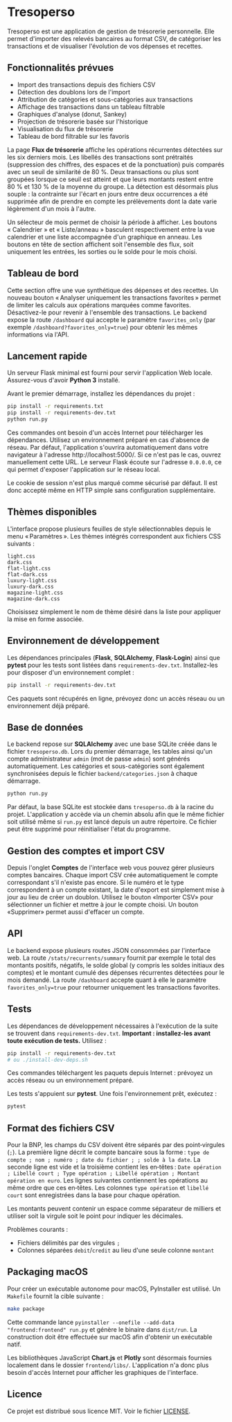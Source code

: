 # Tresoperso

Tresoperso est une application de gestion de trésorerie personnelle. Elle permet d'importer des relevés bancaires au format CSV, de catégoriser les transactions et de visualiser l'évolution de vos dépenses et recettes.

## Fonctionnalités prévues

- Import des transactions depuis des fichiers CSV
- Détection des doublons lors de l'import
- Attribution de catégories et sous-catégories aux transactions
- Affichage des transactions dans un tableau filtrable
- Graphiques d'analyse (donut, Sankey)
- Projection de trésorerie basée sur l'historique
- Visualisation du flux de trésorerie
- Tableau de bord filtrable sur les favoris

La page **Flux de trésorerie** affiche les opérations récurrentes détectées sur les six
derniers mois. Les libellés des transactions sont prétraités (suppression des
chiffres, des espaces et de la ponctuation) puis comparés avec un seuil de
similarité de 80&nbsp;%. Deux transactions ou plus sont groupées lorsque ce seuil
est atteint et que leurs montants restent entre 80&nbsp;% et 130&nbsp;% de la
moyenne du groupe. La détection est désormais plus souple&nbsp;: la contrainte
sur l'écart en jours entre deux occurrences a été supprimée afin de prendre en
compte les prélèvements dont la date varie légèrement d'un mois à l'autre.

Un sélecteur de mois permet de choisir la période à afficher. Les boutons « Calendrier » et « Liste/anneau » basculent respectivement entre la vue calendrier et une liste accompagnée d'un graphique en anneau. Les boutons en tête de section affichent soit l'ensemble des flux, soit uniquement les entrées, les sorties ou le solde pour le mois choisi.

## Tableau de bord

Cette section offre une vue synthétique des dépenses et des recettes. Un nouveau bouton « Analyser uniquement les transactions favorites » permet de limiter les calculs aux opérations marquées comme favorites. Désactivez-le pour revenir à l'ensemble des transactions. Le backend expose la route `/dashboard` qui accepte le paramètre `favorites_only` (par exemple `/dashboard?favorites_only=true`) pour obtenir les mêmes informations via l'API.

## Lancement rapide

Un serveur Flask minimal est fourni pour servir l'application Web locale. Assurez-vous d'avoir **Python&nbsp;3** installé.

Avant le premier démarrage, installez les dépendances du projet&nbsp;:

```bash
pip install -r requirements.txt
pip install -r requirements-dev.txt
python run.py
```

Ces commandes ont besoin d'un accès Internet pour télécharger les dépendances. Utilisez un environnement préparé en cas d'absence de réseau.
Par défaut, l'application s'ouvrira automatiquement dans votre navigateur à l'adresse http://localhost:5000/.
Si ce n'est pas le cas, ouvrez manuellement cette URL.
Le serveur Flask écoute sur l'adresse `0.0.0.0`, ce qui permet d'exposer
l'application sur le réseau local.

Le cookie de session n'est plus marqué comme sécurisé par défaut. Il est donc
accepté même en HTTP simple sans configuration supplémentaire.

## Thèmes disponibles

L'interface propose plusieurs feuilles de style sélectionnables depuis le menu
« Paramètres ». Les thèmes intégrés correspondent aux fichiers CSS suivants :

```
light.css
dark.css
flat-light.css
flat-dark.css
luxury-light.css
luxury-dark.css
magazine-light.css
magazine-dark.css
```

Choisissez simplement le nom de thème désiré dans la liste pour appliquer la
mise en forme associée.

## Environnement de développement

Les dépendances principales (**Flask**, **SQLAlchemy**, **Flask-Login**) ainsi que
**pytest** pour les tests sont listées dans `requirements-dev.txt`. Installez-les
pour disposer d'un environnement complet :

```bash
pip install -r requirements-dev.txt
```
Ces paquets sont récupérés en ligne, prévoyez donc un accès réseau ou un environnement déjà préparé.

## Base de données

Le backend repose sur **SQLAlchemy** avec une base SQLite créée dans le
fichier `tresoperso.db`. Lors du premier démarrage, les tables ainsi qu'un
compte administrateur `admin` (mot de passe `admin`) sont générés
automatiquement.
Les catégories et sous-catégories sont également synchronisées depuis le fichier
`backend/categories.json` à chaque démarrage.

```bash
python run.py
```

Par défaut, la base SQLite est stockée dans `tresoperso.db` à la racine du
projet. L'application y accède via un chemin absolu afin que le même fichier
soit utilisé même si `run.py` est lancé depuis un autre répertoire. Ce fichier
peut être supprimé pour réinitialiser l'état du programme.

## Gestion des comptes et import CSV

Depuis l'onglet **Comptes** de l'interface web vous pouvez gérer plusieurs comptes bancaires.
Chaque import CSV crée automatiquement le compte correspondant s'il n'existe pas encore.
Si le numéro et le type correspondent à un compte existant, la date d'export est simplement mise à jour au lieu de créer un doublon.
Utilisez le bouton «Importer CSV» pour sélectionner un fichier et mettre à jour le compte choisi. Un bouton «Supprimer» permet aussi d'effacer un compte.

## API

Le backend expose plusieurs routes JSON consommées par l'interface web. La route
`/stats/recurrents/summary` fournit par exemple le total des montants positifs,
négatifs, le solde global (y compris les soldes initiaux des comptes) et le
montant cumulé des dépenses récurrentes détectées pour le mois demandé. La
route `/dashboard` accepte quant à elle le paramètre `favorites_only=true` pour
retourner uniquement les transactions favorites.

## Tests

Les dépendances de développement nécessaires à l'exécution de la suite se trouvent dans `requirements-dev.txt`.
**Important : installez-les avant toute exécution de tests.** Utilisez :
```bash
pip install -r requirements-dev.txt
# ou ./install-dev-deps.sh
```
Ces commandes téléchargent les paquets depuis Internet : prévoyez un accès réseau ou un environnement préparé.

Les tests s'appuient sur **pytest**. Une fois l'environnement prêt, exécutez :

```bash
pytest
```

## Format des fichiers CSV

Pour la BNP, les champs du CSV doivent être séparés par des point‑virgules (`;`).
La première ligne décrit le compte bancaire sous la forme :
`type de compte ; nom ; numéro ; date du fichier ; ; solde à la date`.
La seconde ligne est vide et la troisième contient les en‑têtes :
`Date opération ; Libellé court ; Type opération ; Libellé opération ; Montant opération en euro`.
Les lignes suivantes contiennent les opérations au même ordre que ces en‑têtes.
Les colonnes `type opération` et `libellé court` sont enregistrées dans la base pour chaque opération.

Les montants peuvent contenir un espace comme séparateur de milliers et
utiliser soit la virgule soit le point pour indiquer les décimales.


Problèmes courants :

- Fichiers délimités par des virgules `;`
- Colonnes séparées `debit`/`credit` au lieu d'une seule colonne `montant`

## Packaging macOS

Pour créer un exécutable autonome pour macOS, PyInstaller est utilisé. Un
`Makefile` fournit la cible suivante :

```bash
make package
```

Cette commande lance `pyinstaller --onefile --add-data "frontend:frontend" run.py`
et génère le binaire dans `dist/run`. La construction doit être effectuée sur
macOS afin d'obtenir un
exécutable natif.

Les bibliothèques JavaScript **Chart.js** et **Plotly** sont désormais
fournies localement dans le dossier `frontend/libs/`.
L'application n'a donc plus besoin d'accès Internet pour afficher les
graphiques de l'interface.

## Licence

Ce projet est distribué sous licence MIT. Voir le fichier [LICENSE](LICENSE).
